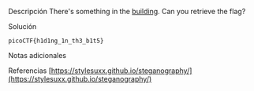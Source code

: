 Descripción
	There's something in the [building](https://jupiter.challenges.picoctf.org/static/011955b303f293d60c8116e6a4c5c84f/buildings.png). Can you retrieve the flag?
	
Solución
	
	picoCTF{h1d1ng_1n_th3_b1t5}
	
Notas adicionales
	
	
Referencias
	[https://stylesuxx.github.io/steganography/](https://stylesuxx.github.io/steganography/)
	